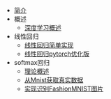 
* [简介](/)
* 概述
  * [深度学习概述](/Introduction/DeepLearning.md "A notebook about deeplearning")
* 线性回归
  * [线性回归简单实现](SimpleImplement/LinearRegression.md)
  * [线性回归pytorch优化版](SimpleImplement/LinearRegression_optimized.md)
* softmax回归
  * [理论概述](softmax/intro.md)
  * [从Mnist获取真实数据](softmax/图像识别intro.md)
  * [实现识别FashionMNIST图片](softmax/softmax简单实现.md)
